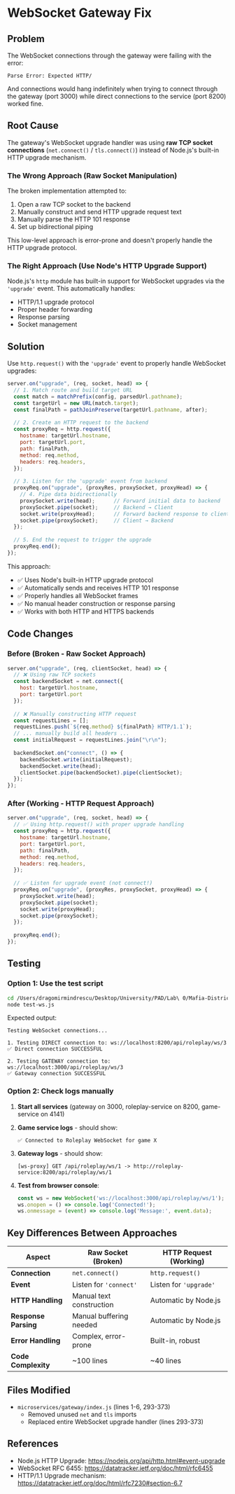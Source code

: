 # WebSocket Gateway Fix

## Problem
The WebSocket connections through the gateway were failing with the error:
```
Parse Error: Expected HTTP/
```

And connections would hang indefinitely when trying to connect through the gateway (port 3000) while direct connections to the service (port 8200) worked fine.

## Root Cause
The gateway's WebSocket upgrade handler was using **raw TCP socket connections** (`net.connect()` / `tls.connect()`) instead of Node.js's built-in HTTP upgrade mechanism.

### The Wrong Approach (Raw Socket Manipulation)
The broken implementation attempted to:
1. Open a raw TCP socket to the backend
2. Manually construct and send HTTP upgrade request text
3. Manually parse the HTTP 101 response
4. Set up bidirectional piping

This low-level approach is error-prone and doesn't properly handle the HTTP upgrade protocol.

### The Right Approach (Use Node's HTTP Upgrade Support)
Node.js's `http` module has built-in support for WebSocket upgrades via the `'upgrade'` event. This automatically handles:
- HTTP/1.1 upgrade protocol
- Proper header forwarding
- Response parsing
- Socket management

## Solution
Use `http.request()` with the `'upgrade'` event to properly handle WebSocket upgrades:

```javascript
server.on("upgrade", (req, socket, head) => {
  // 1. Match route and build target URL
  const match = matchPrefix(config, parsedUrl.pathname);
  const targetUrl = new URL(match.target);
  const finalPath = pathJoinPreserve(targetUrl.pathname, after);
  
  // 2. Create an HTTP request to the backend
  const proxyReq = http.request({
    hostname: targetUrl.hostname,
    port: targetUrl.port,
    path: finalPath,
    method: req.method,
    headers: req.headers,
  });
  
  // 3. Listen for the 'upgrade' event from backend
  proxyReq.on("upgrade", (proxyRes, proxySocket, proxyHead) => {
    // 4. Pipe data bidirectionally
    proxySocket.write(head);      // Forward initial data to backend
    proxySocket.pipe(socket);     // Backend → Client
    socket.write(proxyHead);      // Forward backend response to client
    socket.pipe(proxySocket);     // Client → Backend
  });
  
  // 5. End the request to trigger the upgrade
  proxyReq.end();
});
```

This approach:
- ✅ Uses Node's built-in HTTP upgrade protocol
- ✅ Automatically sends and receives HTTP 101 response
- ✅ Properly handles all WebSocket frames
- ✅ No manual header construction or response parsing
- ✅ Works with both HTTP and HTTPS backends

## Code Changes

### Before (Broken - Raw Socket Approach)
```javascript
server.on("upgrade", (req, clientSocket, head) => {
  // ❌ Using raw TCP sockets
  const backendSocket = net.connect({
    host: targetUrl.hostname,
    port: targetUrl.port
  });
  
  // ❌ Manually constructing HTTP request
  const requestLines = [];
  requestLines.push(`${req.method} ${finalPath} HTTP/1.1`);
  // ... manually build all headers ...
  const initialRequest = requestLines.join("\r\n");
  
  backendSocket.on("connect", () => {
    backendSocket.write(initialRequest);
    backendSocket.write(head);
    clientSocket.pipe(backendSocket).pipe(clientSocket);
  });
});
```

### After (Working - HTTP Request Approach)
```javascript
server.on("upgrade", (req, socket, head) => {
  // ✅ Using http.request() with proper upgrade handling
  const proxyReq = http.request({
    hostname: targetUrl.hostname,
    port: targetUrl.port,
    path: finalPath,
    method: req.method,
    headers: req.headers,
  });
  
  // ✅ Listen for upgrade event (not connect!)
  proxyReq.on("upgrade", (proxyRes, proxySocket, proxyHead) => {
    proxySocket.write(head);
    proxySocket.pipe(socket);
    socket.write(proxyHead);
    socket.pipe(proxySocket);
  });
  
  proxyReq.end();
});
```

## Testing

### Option 1: Use the test script
```bash
cd /Users/dragomirmindrescu/Desktop/University/PAD/Lab\ 0/Mafia-District
node test-ws.js
```

Expected output:
```
Testing WebSocket connections...

1. Testing DIRECT connection to: ws://localhost:8200/api/roleplay/ws/3
✅ Direct connection SUCCESSFUL

2. Testing GATEWAY connection to: ws://localhost:3000/api/roleplay/ws/3
✅ Gateway connection SUCCESSFUL
```

### Option 2: Check logs manually

1. **Start all services** (gateway on 3000, roleplay-service on 8200, game-service on 4141)

2. **Game service logs** - should show:
   ```
   ✅ Connected to Roleplay WebSocket for game X
   ```

3. **Gateway logs** - should show:
   ```
   [ws-proxy] GET /api/roleplay/ws/1 -> http://roleplay-service:8200/api/roleplay/ws/1
   ```

4. **Test from browser console**:
   ```javascript
   const ws = new WebSocket('ws://localhost:3000/api/roleplay/ws/1');
   ws.onopen = () => console.log('Connected!');
   ws.onmessage = (event) => console.log('Message:', event.data);
   ```

## Key Differences Between Approaches

| Aspect | Raw Socket (Broken) | HTTP Request (Working) |
|--------|---------------------|------------------------|
| **Connection** | `net.connect()` | `http.request()` |
| **Event** | Listen for `'connect'` | Listen for `'upgrade'` |
| **HTTP Handling** | Manual text construction | Automatic by Node.js |
| **Response Parsing** | Manual buffering needed | Automatic by Node.js |
| **Error Handling** | Complex, error-prone | Built-in, robust |
| **Code Complexity** | ~100 lines | ~40 lines |

## Files Modified
- `microservices/gateway/index.js` (lines 1-6, 293-373)
  - Removed unused `net` and `tls` imports
  - Replaced entire WebSocket upgrade handler (lines 293-373)

## References
- Node.js HTTP Upgrade: https://nodejs.org/api/http.html#event-upgrade
- WebSocket RFC 6455: https://datatracker.ietf.org/doc/html/rfc6455
- HTTP/1.1 Upgrade mechanism: https://datatracker.ietf.org/doc/html/rfc7230#section-6.7

